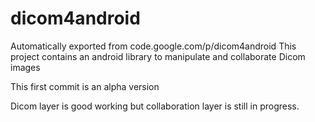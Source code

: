 # dicom4android
Automatically exported from code.google.com/p/dicom4android
This project contains an android library to manipulate and collaborate Dicom images

This first commit is an alpha version

Dicom layer is good working but collaboration layer is still in progress.
